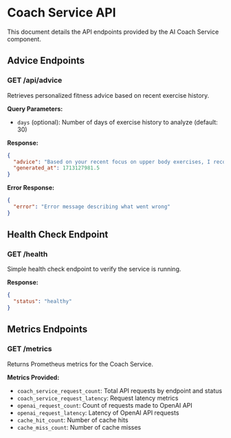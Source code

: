 # Coach Service API

This document details the API endpoints provided by the AI Coach Service component.

## Advice Endpoints

### GET /api/advice

Retrieves personalized fitness advice based on recent exercise history.

**Query Parameters:**
- `days` (optional): Number of days of exercise history to analyze (default: 30)

**Response:**
```json
{
  "advice": "Based on your recent focus on upper body exercises, I recommend incorporating more leg workouts. Your bench press has shown good progression, but consider adding more variety to your routine. For next week, try adding 2-3 leg days with squats, lunges, and leg press. Also, make sure to allow adequate recovery time between sessions targeting the same muscle groups.",
  "generated_at": 1713127981.5
}
```

**Error Response:**
```json
{
  "error": "Error message describing what went wrong"
}
```

## Health Check Endpoint

### GET /health

Simple health check endpoint to verify the service is running.

**Response:**
```json
{
  "status": "healthy"
}
```

## Metrics Endpoints

### GET /metrics

Returns Prometheus metrics for the Coach Service.

**Metrics Provided:**
- `coach_service_request_count`: Total API requests by endpoint and status
- `coach_service_request_latency`: Request latency metrics
- `openai_request_count`: Count of requests made to OpenAI API
- `openai_request_latency`: Latency of OpenAI API requests
- `cache_hit_count`: Number of cache hits
- `cache_miss_count`: Number of cache misses